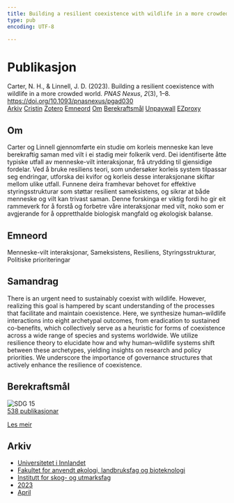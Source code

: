 ```yaml
---
title: Building a resilient coexistence with wildlife in a more crowded world
type: pub
encoding: UTF-8

---
```

<h1>Publikasjon</h1>
<article id="csl-bib-container-UUYBW4UJ" class="csl-bib-container">
  <div class="csl-bib-body"> <div class="csl-entry">Carter, N. H., &#38; Linnell, J. D. (2023). Building a resilient coexistence with wildlife in a more crowded world. <i>PNAS Nexus</i>, <i>2</i>(3), 1–8. <a href="https://doi.org/10.1093/pnasnexus/pgad030">https://doi.org/10.1093/pnasnexus/pgad030</a></div> </div>
  <div class="csl-bib-buttons">
    <a href="#taxonomy-article-UUYBW4UJ" alt="archive" class="csl-bib-button">Arkiv</a>
    <a href="https://app.cristin.no/results/show.jsf?id=2139943" alt="Cristin" class="csl-bib-button">Cristin</a>
    <a href="http://zotero.org/groups/5881554/items/UUYBW4UJ" alt="Zotero" class="csl-bib-button">Zotero</a>
    <a href="#keywords-article-UUYBW4UJ" alt="keywords" class="csl-bib-button">Emneord</a>
    <a href="#about-article-UUYBW4UJ" alt="about_pub" class="csl-bib-button">Om</a>
    <a href="#sdg-article-UUYBW4UJ" alt="sdg" class="csl-bib-button">Berekraftsmål</a>
    <a href="https://academic.oup.com/pnasnexus/article-pdf/2/3/pgad030/49702587/pgad030.pdf" alt="Unpaywall" class="csl-bib-button">Unpaywall</a>
    <a href="https://academic.oup.com/pnasnexus/article-pdf/2/3/pgad030/49702587/pgad030.pdf" alt="EZproxy" class="csl-bib-button">EZproxy</a>
  </div>
  <div id="csl-bib-meta-container-UUYBW4UJ"></div>
</article>
<div id="csl-bib-meta-UUYBW4UJ" class="csl-bib-meta">
  <article id="about-article-UUYBW4UJ" class="about_pub-article">
    <h1>Om</h1>
    Carter og Linnell gjennomførte ein studie om korleis menneske kan leve berekraftig saman med vilt i ei stadig meir folkerik verd. Dei identifiserte åtte typiske utfall av menneske-vilt interaksjonar, frå utrydding til gjensidige fordelar. Ved å bruke resiliens teori, som undersøker korleis system tilpassar seg endringar, utforska dei kvifor og korleis desse interaksjonane skiftar mellom ulike utfall. Funnene deira framhevar behovet for effektive styringsstrukturar som støttar resilient sameksistens, og sikrar at både menneske og vilt kan trivast saman. Denne forskinga er viktig fordi ho gir eit rammeverk for å forstå og forbetre våre interaksjonar med vilt, noko som er avgjerande for å oppretthalde biologisk mangfald og økologisk balanse.
  </article>
  <article id="keywords-article-UUYBW4UJ" class="keywords-article">
    <h1>Emneord</h1>
    Menneske-vilt interaksjonar, Sameksistens, Resiliens, Styringsstrukturar, Politiske prioriteringar
  </article>
  <article id="abstract-article-UUYBW4UJ" class="abstract-article">
    <h1>Samandrag</h1>
    There is an urgent need to sustainably coexist with wildlife. However, realizing this goal is hampered by scant understanding of the processes that facilitate and maintain coexistence. Here, we synthesize human–wildlife interactions into eight archetypal outcomes, from eradication to sustained co-benefits, which collectively serve as a heuristic for forms of coexistence across a wide range of species and systems worldwide. We utilize resilience theory to elucidate how and why human–wildlife systems shift between these archetypes, yielding insights on research and policy priorities. We underscore the importance of governance structures that actively enhance the resilience of coexistence.
  </article>
  <article id="sdg-article-UUYBW4UJ" class="sdg-article">
    <h1>Berekraftsmål</h1>
    <div class="sdg-container"><div id="sdg15" class="sdg">
        <img src="{{< params subfolder >}}images/sdg/sdg15_nn.png" class="image" alt="SDG 15">
        <div class="sdg-overlay">
          <a href="/nn/archive/?key=?sdg=15#archive" class="sdg-publication-count"><span>538</span> publikasjonar</a>
          <p><a href="https://fn.no/om-fn/fns-baerekraftsmaal/livet-paa-land?lang=nno-NO" class="sdg-read-more">Les meir</a></p>
        </div>
      </div></div>
  </article>
  <article id="taxonomy-article-UUYBW4UJ" class="taxonomy-article">
    <h1>Arkiv</h1>
    <ul>
      <li>
        <a href="/nn/archive/?key=3DCRN523">Universitetet i Innlandet</a>
      </li>
      <li>
        <a href="/nn/archive/?key=T77LXH6D">Fakultet for anvendt økologi, landbruksfag og bioteknologi</a>
      </li>
      <li>
        <a href="/nn/archive/?key=7TRARPE3">Institutt for skog- og utmarksfag</a>
      </li>
      <li>
        <a href="/nn/archive/?key=WXLLSUEU">2023</a>
      </li>
      <li>
        <a href="/nn/archive/?key=J3RKSNFL">April</a>
      </li>
    </ul>
  </article>
</div>
